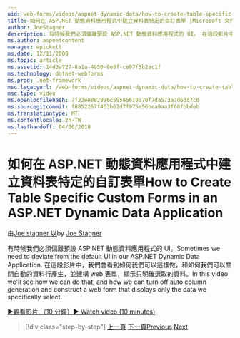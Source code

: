```yaml
---
uid: web-forms/videos/aspnet-dynamic-data/how-to-create-table-specific-custom-forms-in-an-aspnet-dynamic-data-application
title: 如何在 ASP.NET 動態資料應用程式中建立資料表特定的自訂表單 |Microsoft 文件
author: JoeStagner
description: 有時候我們必須偏離預設 ASP.NET 動態資料應用程式的 UI。 在這段影片中，我們會看到如何我們可以這樣做，和如何我們可以關閉...
ms.author: aspnetcontent
manager: wpickett
ms.date: 12/11/2008
ms.topic: article
ms.assetid: 14d3a727-8a1a-4950-8e8f-ce97f5b2ec1f
ms.technology: dotnet-webforms
ms.prod: .net-framework
msc.legacyurl: /web-forms/videos/aspnet-dynamic-data/how-to-create-table-specific-custom-forms-in-an-aspnet-dynamic-data-application
msc.type: video
ms.openlocfilehash: 7f22ee802996c595e5610a70f7da573a7d6d57c0
ms.sourcegitcommit: f8852267f463b62d7f975e56bea9aa3f68fbbdeb
ms.translationtype: MT
ms.contentlocale: zh-TW
ms.lasthandoff: 04/06/2018
---
```

<a name="how-to-create-table-specific-custom-forms-in-an-aspnet-dynamic-data-application"></a><span data-ttu-id="ea832-104">如何在 ASP.NET 動態資料應用程式中建立資料表特定的自訂表單</span><span class="sxs-lookup"><span data-stu-id="ea832-104">How to Create Table Specific Custom Forms in an ASP.NET Dynamic Data Application</span></span>
====================
<span data-ttu-id="ea832-105">由[Joe stagner 以](https://github.com/JoeStagner)</span><span class="sxs-lookup"><span data-stu-id="ea832-105">by [Joe Stagner](https://github.com/JoeStagner)</span></span>

<span data-ttu-id="ea832-106">有時候我們必須偏離預設 ASP.NET 動態資料應用程式的 UI。</span><span class="sxs-lookup"><span data-stu-id="ea832-106">Sometimes we need to deviate from the default UI in our ASP.NET Dynamic Data Application.</span></span> <span data-ttu-id="ea832-107">在這段影片中，我們會看到如何我們可以這樣做，和如何我們可以關閉自動的資料行產生，並建構 web 表單，顯示只明確選取的資料。</span><span class="sxs-lookup"><span data-stu-id="ea832-107">In this video we'll see how we can do that, and how we can turn off auto column generation and construct a web form that displays only the data we specifically select.</span></span>

[<span data-ttu-id="ea832-108">&#9654;觀看影片 （10 分鐘）</span><span class="sxs-lookup"><span data-stu-id="ea832-108">&#9654; Watch video (10 minutes)</span></span>](https://channel9.msdn.com/Blogs/ASP-NET-Site-Videos/how-to-create-table-specific-custom-forms-in-an-aspnet-dynamic-data-application)

> [!div class="step-by-step"]
> <span data-ttu-id="ea832-109">[上一頁](how-to-remove-columns-from-your-dynamicdata-data-grids.md)
> [下一頁](aspnet-dynamic-data-custom-form-formatting.md)</span><span class="sxs-lookup"><span data-stu-id="ea832-109">[Previous](how-to-remove-columns-from-your-dynamicdata-data-grids.md)
[Next](aspnet-dynamic-data-custom-form-formatting.md)</span></span>

